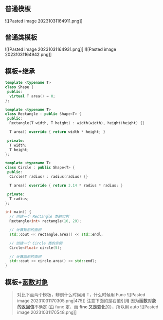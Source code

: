 #  
## 普通模板
![[Pasted image 20231031164911.png]]
## 普通类模板
![[Pasted image 20231031164931.png]]
![[Pasted image 20231031164942.png]]

## 模板+继承
```c++
template <typename T>
class Shape {
 public:
  virtual T area() = 0;
};

template <typename T>
class Rectangle : public Shape<T> {
 public:
  Rectangle(T width, T height) : width(width), height(height) {}

  T area() override { return width * height; }

 private:
  T width;
  T height;
};

template <typename T>
class Circle : public Shape<T> {
 public:
  Circle(T radius) : radius(radius) {}

  T area() override { return 3.14 * radius * radius; }

 private:
  T radius;
};

int main() {
  // 创建一个 Rectangle 类的实例
  Rectangle<int> rectangle(10, 20);

  // 计算矩形的面积
  std::cout << rectangle.area() << std::endl;

  // 创建一个 Circle 类的实例
  Circle<float> circle(5);

  // 计算圆形的面积
  std::cout << circle.area() << std::endl;
}

```

## 模板+[函数对象](obsidian://open?vault=Obsidian%20Vault&file=Cpp%E8%AF%AD%E6%B3%95%E8%A1%A5%E5%85%85%2F%E7%B1%BB%E7%9A%84%E7%9B%B8%E5%85%B3%E7%9F%A5%E8%AF%86%2F%E9%87%8D%E8%BD%BD%E5%87%BD%E6%95%B0%E5%92%8C%E5%87%BD%E6%95%B0%E5%AF%B9%E8%B1%A1)

> 对比下面两个模板，辨别什么时候用 T，什么时候用 Func
![[Pasted image 20231031170305.png|475]]
> 注意下面的是右值引用
> 因为**函数对象的返回值**不确定 (由 func 定，而 **finc 又是变化**的），所以用 auto
![[Pasted image 20231031170548.png]]
